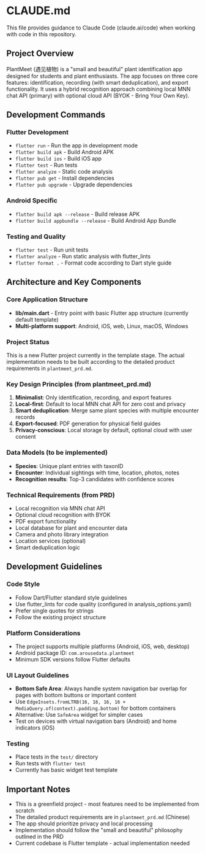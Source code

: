 # CLAUDE.md

This file provides guidance to Claude Code (claude.ai/code) when working with code in this repository.

## Project Overview

PlantMeet (遇见植物) is a "small and beautiful" plant identification app designed for students and plant enthusiasts. The app focuses on three core features: identification, recording (with smart deduplication), and export functionality. It uses a hybrid recognition approach combining local MNN chat API (primary) with optional cloud API (BYOK - Bring Your Own Key).

## Development Commands

### Flutter Development
- `flutter run` - Run the app in development mode
- `flutter build apk` - Build Android APK
- `flutter build ios` - Build iOS app
- `flutter test` - Run tests
- `flutter analyze` - Static code analysis
- `flutter pub get` - Install dependencies
- `flutter pub upgrade` - Upgrade dependencies

### Android Specific
- `flutter build apk --release` - Build release APK
- `flutter build appbundle --release` - Build Android App Bundle

### Testing and Quality
- `flutter test` - Run unit tests
- `flutter analyze` - Run static analysis with flutter_lints
- `flutter format .` - Format code according to Dart style guide

## Architecture and Key Components

### Core Application Structure
- **lib/main.dart** - Entry point with basic Flutter app structure (currently default template)
- **Multi-platform support**: Android, iOS, web, Linux, macOS, Windows

### Project Status
This is a new Flutter project currently in the template stage. The actual implementation needs to be built according to the detailed product requirements in `plantmeet_prd.md`.

### Key Design Principles (from plantmeet_prd.md)
1. **Minimalist**: Only identification, recording, and export features
2. **Local-first**: Default to local MNN chat API for zero cost and privacy
3. **Smart deduplication**: Merge same plant species with multiple encounter records
4. **Export-focused**: PDF generation for physical field guides
5. **Privacy-conscious**: Local storage by default, optional cloud with user consent

### Data Models (to be implemented)
- **Species**: Unique plant entries with taxonID
- **Encounter**: Individual sightings with time, location, photos, notes
- **Recognition results**: Top-3 candidates with confidence scores

### Technical Requirements (from PRD)
- Local recognition via MNN chat API
- Optional cloud recognition with BYOK
- PDF export functionality
- Local database for plant and encounter data
- Camera and photo library integration
- Location services (optional)
- Smart deduplication logic

## Development Guidelines

### Code Style
- Follow Dart/Flutter standard style guidelines
- Use flutter_lints for code quality (configured in analysis_options.yaml)
- Prefer single quotes for strings
- Follow the existing project structure

### Platform Considerations
- The project supports multiple platforms (Android, iOS, web, desktop)
- Android package ID: `com.arousedata.plantmeet`
- Minimum SDK versions follow Flutter defaults

### UI Layout Guidelines
- **Bottom Safe Area**: Always handle system navigation bar overlap for pages with bottom buttons or important content
- Use `EdgeInsets.fromLTRB(16, 16, 16, 16 + MediaQuery.of(context).padding.bottom)` for bottom containers
- Alternative: Use `SafeArea` widget for simpler cases
- Test on devices with virtual navigation bars (Android) and home indicators (iOS)

### Testing
- Place tests in the `test/` directory
- Run tests with `flutter test`
- Currently has basic widget test template

## Important Notes

- This is a greenfield project - most features need to be implemented from scratch
- The detailed product requirements are in `plantmeet_prd.md` (Chinese)
- The app should prioritize privacy and local processing
- Implementation should follow the "small and beautiful" philosophy outlined in the PRD
- Current codebase is Flutter template - actual implementation needed
